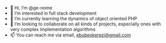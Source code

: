 - 👋 Hi, I’m @ge-nome
- 👀 I’m interested in full stack development
- 🌱 I’m currently learning the dynamics of object oriented PHP
- 💞️ I’m looking to collaborate on all kinds of projects, especially ones with very complex implementation algorithms
- 📫 You can reach me via email, ebubeokerezi@gmail.com

<!---
ge-nome/ge-nome is a ✨ special ✨ repository because its `README.md` (this file) appears on your GitHub profile.
You can click the Preview link to take a look at your changes.
--->
